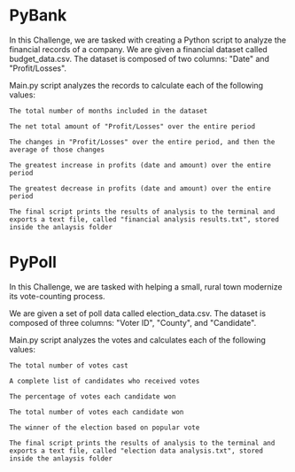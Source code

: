 # PyBank

In this Challenge, we are tasked with creating a Python script to analyze the financial records of a company. We are given a financial dataset called budget_data.csv. The dataset is composed of two columns: "Date" and "Profit/Losses".

Main.py script analyzes the records to calculate each of the following values:

    The total number of months included in the dataset

    The net total amount of "Profit/Losses" over the entire period

    The changes in "Profit/Losses" over the entire period, and then the average of those changes

    The greatest increase in profits (date and amount) over the entire period

    The greatest decrease in profits (date and amount) over the entire period

    The final script prints the results of analysis to the terminal and exports a text file, called "financial analysis results.txt", stored inside the anlaysis folder 


# PyPoll

In this Challenge, we are tasked with helping a small, rural town modernize its vote-counting process.

We are given a set of poll data called election_data.csv. The dataset is composed of three columns: "Voter ID", "County", and "Candidate". 

Main.py script analyzes the votes and calculates each of the following values:

    The total number of votes cast

    A complete list of candidates who received votes

    The percentage of votes each candidate won

    The total number of votes each candidate won

    The winner of the election based on popular vote

    The final script prints the results of analysis to the terminal and exports a text file, called "election data analysis.txt", stored inside the anlaysis folder 
